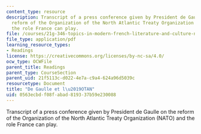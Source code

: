 ```yaml
---
content_type: resource
description: Transcript of a press conference given by President de Gaulle on the
  reform of the Organization of the North Atlantic Treaty Organization (NATO) and
  the role France can play.
file: /courses/21g-346-topics-in-modern-french-literature-and-culture-north-america-through-french-eyes-spring-2014/0563ecbdf08fabad819337b59e230088_MIT21G_346S14_De_Gaulle_et.pdf
file_type: application/pdf
learning_resource_types:
- Readings
license: https://creativecommons.org/licenses/by-nc-sa/4.0/
ocw_type: OCWFile
parent_title: Readings
parent_type: CourseSection
parent_uid: 21f5113c-d022-4e7a-c9a4-624a96d5039c
resourcetype: Document
title: "De Gaulle et l\u2019OTAN"
uid: 0563ecbd-f08f-abad-8193-37b59e230088
---
```

Transcript of a press conference given by President de Gaulle on the reform of the Organization of the North Atlantic Treaty Organization (NATO) and the role France can play.